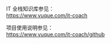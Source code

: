 IT 全栈知识库参见：  
https://www.yuque.com/it-coach  


项目使用说明参见：  
https://www.yuque.com/it-coach/github


